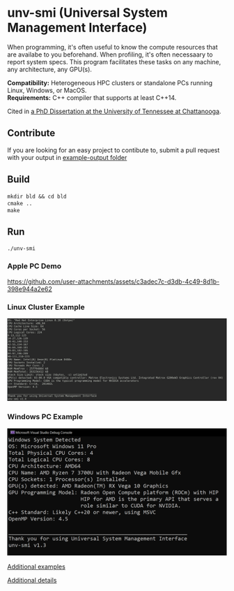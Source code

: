 # unv-smi (Universal System Management Interface)
When programming, it's often useful to know the compute resources that are availabe to you beforehand. When profiling, it's often necessaary to report system specs. 
This program facilitates these tasks on any machine, any architecture, any GPU(s). 

**Compatibility:** Heterogeneous HPC clusters or standalone PCs running Linux, Windows, or MacOS.   
**Requirements:** C++ compiler that supports at least C++14.

Cited in [a PhD Dissertation at the University of Tennessee at Chattanooga](https://scholar.utc.edu/theses/788/). 

## Contribute 
If you are looking for an easy project to contibute to, submit a pull request with your output
in [example-output folder](https://github.com/tommygorham/unv-smi/tree/main/example-output) 

## Build

```
mkdir bld && cd bld 
cmake .. 
make 
``` 
## Run 

```
./unv-smi
```

### Apple PC Demo

https://github.com/user-attachments/assets/c3adec7c-d3db-4c49-8d1b-398e944a2e62

### Linux Cluster Example 
<img src="example-output/Rhel8Cuda.png" />

### Windows PC Example
<img src="https://github.com/tommygorham/unv-smi/blob/main/example-output/msvc19-windows.png" width="875px" />

[Additional examples](example-output)

[Additional details](https://github.com/tommygorham/unv-smi/wiki)
